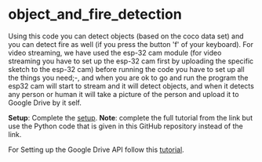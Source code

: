 # object_and_fire_detection
Using this code you can detect objects (based on the coco data set) and you can detect fire as well (if you press the button 'f' of your keyboard).
For video streaming, we have used the esp-32 cam module (for video streaming you have to set up the esp-32 cam first by uploading the specific sketch to the esp-32 cam)
before running the code you have to set up all the things you need;-,
and when you are ok to go and run the program the esp32 cam will start to stream and it will detect objects, and when it detects any person or human it will take a picture 
of the person and upload it to Google Drive by it self.

**Setup**:
Complete the [setup](https://how2electronics.com/esp32-cam-based-object-detection-identification-with-opencv/).
**Note**: complete the full tutorial from the link but use the Python code that is given in this GitHub repository instead of the link. 

For Setting up the Google Drive API follow this [tutorial](https://youtu.be/1Lu8FwC2CWQ).













